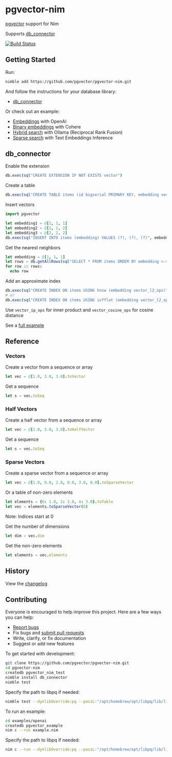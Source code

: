 # pgvector-nim

[pgvector](https://github.com/pgvector/pgvector) support for Nim

Supports [db_connector](https://github.com/nim-lang/db_connector)

[![Build Status](https://github.com/pgvector/pgvector-nim/actions/workflows/build.yml/badge.svg)](https://github.com/pgvector/pgvector-nim/actions)

## Getting Started

Run:

```sh
nimble add https://github.com/pgvector/pgvector-nim.git
```

And follow the instructions for your database library:

- [db_connector](#db_connector)

Or check out an example:

- [Embeddings](examples/openai/example.nim) with OpenAI
- [Binary embeddings](examples/cohere/example.nim) with Cohere
- [Hybrid search](examples/hybrid/example.nim) with Ollama (Reciprocal Rank Fusion)
- [Sparse search](examples/sparse/example.nim) with Text Embeddings Inference

## db_connector

Enable the extension

```nim
db.exec(sql"CREATE EXTENSION IF NOT EXISTS vector")
```

Create a table

```nim
db.exec(sql"CREATE TABLE items (id bigserial PRIMARY KEY, embedding vector(3))")
```

Insert vectors

```nim
import pgvector

let embedding1 = @[1, 1, 1]
let embedding2 = @[1, 1, 2]
let embedding3 = @[2, 2, 2]
db.exec(sql"INSERT INTO items (embedding) VALUES (?), (?), (?)", embedding1.toVector, embedding2.toVector, embedding3.toVector)
```

Get the nearest neighbors

```nim
let embedding = @[1, 1, 1]
let rows = db.getAllRows(sql"SELECT * FROM items ORDER BY embedding <-> ? LIMIT 5", embedding.toVector)
for row in rows:
  echo row
```

Add an approximate index

```nim
db.exec(sql"CREATE INDEX ON items USING hnsw (embedding vector_l2_ops)")
# or
db.exec(sql"CREATE INDEX ON items USING ivfflat (embedding vector_l2_ops) WITH (lists = 100)")
```

Use `vector_ip_ops` for inner product and `vector_cosine_ops` for cosine distance

See a [full example](tests/tdb_connector.nim)

## Reference

### Vectors

Create a vector from a sequence or array

```nim
let vec = @[1.0, 2.0, 3.0].toVector
```

Get a sequence

```nim
let s = vec.toSeq
```

### Half Vectors

Create a half vector from a sequence or array

```nim
let vec = @[1.0, 2.0, 3.0].toHalfVector
```

Get a sequence

```nim
let s = vec.toSeq
```

### Sparse Vectors

Create a sparse vector from a sequence or array

```nim
let vec = @[1.0, 0.0, 2.0, 0.0, 3.0, 0.0].toSparseVector
```

Or a table of non-zero elements

```nim
let elements = {0: 1.0, 2: 2.0, 4: 3.0}.toTable
let vec = elements.toSparseVector(6)
```

Note: Indices start at 0

Get the number of dimensions

```nim
let dim = vec.dim
```

Get the non-zero elements

```nim
let elements = vec.elements
```

## History

View the [changelog](https://github.com/pgvector/pgvector-nim/blob/master/CHANGELOG.md)

## Contributing

Everyone is encouraged to help improve this project. Here are a few ways you can help:

- [Report bugs](https://github.com/pgvector/pgvector-nim/issues)
- Fix bugs and [submit pull requests](https://github.com/pgvector/pgvector-nim/pulls)
- Write, clarify, or fix documentation
- Suggest or add new features

To get started with development:

```sh
git clone https://github.com/pgvector/pgvector-nim.git
cd pgvector-nim
createdb pgvector_nim_test
nimble install db_connector
nimble test
```

Specify the path to libpq if needed:

```sh
nimble test --dynlibOverride:pq --passL:"/opt/homebrew/opt/libpq/lib/libpq.dylib"
```

To run an example:

```sh
cd examples/openai
createdb pgvector_example
nim c --run example.nim
```

Specify the path to libpq if needed:

```sh
nim c --run --dynlibOverride:pq --passL:"/opt/homebrew/opt/libpq/lib/libpq.dylib" example.nim
```
